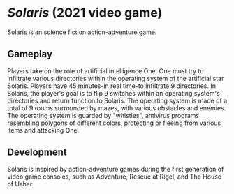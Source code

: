 # *Solaris* (2021 video game)
Solaris is an science fiction action-adventure game.

## Gameplay
Players take on the role of artificial intelligence One. One must try to infiltrate various directories within the operating system of the artificial star Solaris. Players have 45 minutes-in real time-to infiltrate 9 directories. In Solaris, the player's goal is to flip 9 switches within an operating system's directories and return function to Solaris. The operating system is made of a total of 9 rooms surrounded by mazes, with various obstacles and enemies. The operating system is guarded by "whistles", antivirus programs resembling polygons of different colors, protecting or fleeing from various items and attacking One.

## Development
Solaris is inspired by action-adventure games during the first generation of video game consoles, such as Adventure, Rescue at Rigel, and The House of Usher.
